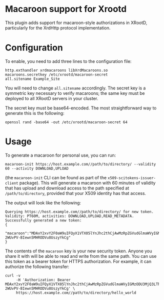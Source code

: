 
Macaroon support for Xrootd
===========================

This plugin adds support for macaroon-style authorizations in XRootD, particularly
for the XrdHttp protocol implementation.

Configuration
=============

To enable, you need to add three lines to the configuration file:

```
http.exthandler xrdmacaroons libXrdMacaroons.so
macaroons.secretkey /etc/xrootd/macaroon-secret
all.sitename Example_Site
```

You will need to change `all.sitename` accordingly.  The secret key is a symmetric
key necessary to verify macaroons; the same key must be deployed to all XRootD
servers in your cluster.

The secret key must be base64-encoded.  The most straightforward way to generate
this is the following:

```
openssl rand -base64 -out /etc/xrootd/macaroon-secret 64
```

Usage
=====

To generate a macaroon for personal use, you can run:

```
macaroon-init https://host.example.com//path/to/directory/ --validity 60 --activity DOWNLOAD,UPLOAD
```

(the `macaroon-init` CLI can be found as part of the `x509-scitokens-issuer-client` package).  This
will generate a macaroon with 60 minutes of validity that has upload and download access to the path
specified at `/path/to/directory`, provided that your X509 identity has that access.

The output will look like the following:

```
Querying https://host.example.com//path/to/directory/ for new token.
Validity: PT60M, activities: DOWNLOAD,UPLOAD,READ_METADATA.
Successfully generated a new token:
{
  "macaroon":"MDAxY2xvY2F0aW9uIFQyX1VTX05lYnJhc2thCjAwMzRpZGVudGlmaWVyIGMzODU3MjQ3LThjYzItNGI0YS04ZDUwLWNiZDYzN2U2MzJhMQowMDUyY2lkIGFjdGl2aXR5OlJFQURfTUVUQURBVEEsVVBMT0FELERPV05MT0FELERFTEVURSxNQU5BR0UsVVBEQVRFX01FVEFEQVRBLExJU1QKMDAyZmNpZCBhY3Rpdml0eTpET1dOTE9BRCxVUExPQUQsUkVBRF9NRVRBREFUQQowMDM2Y2lkIHBhdGg6L2hvbWUvY3NlNDk2L2Jib2NrZWxtL3RtcC94cm9vdGRfZXhwb3J0LwowMDI0Y2lkIGJlZm9yZToyMDE4LTA2LTE1VDE4OjE5OjI5WgowMDJmc2lnbmF0dXJlIFXI_x3v8Tq1jYcP-2WUvPV-BIewn5MHRODVu8UszyYkCg"
}
```

The contents of the `macaroon` key is your new security token.  Anyone you share it with will be able to read and write from the same path.
You can use this token as a bearer token for HTTPS authorization.  For example, it can authorize the following transfer:

```
curl -v
     -H 'Authorization: Bearer MDAxY2xvY2F0aW9uIFQyX1VTX05lYnJhc2thCjAwMzRpZGVudGlmaWVyIGMzODU3MjQ3LThjYzItNGI0YS04ZDUwLWNiZDYzN2U2MzJhMQowMDUyY2lkIGFjdGl2aXR5OlJFQURfTUVUQURBVEEsVVBMT0FELERPV05MT0FELERFTEVURSxNQU5BR0UsVVBEQVRFX01FVEFEQVRBLExJU1QKMDAyZmNpZCBhY3Rpdml0eTpET1dOTE9BRCxVUExPQUQsUkVBRF9NRVRBREFUQQowMDM2Y2lkIHBhdGg6L2hvbWUvY3NlNDk2L2Jib2NrZWxtL3RtcC94cm9vdGRfZXhwb3J0LwowMDI0Y2lkIGJlZm9yZToyMDE4LTA2LTE1VDE4OjE5OjI5WgowMDJmc2lnbmF0dXJlIFXI_x3v8Tq1jYcP-2WUvPV-BIewn5MHRODVu8UszyYkCg' \
     https://host.example.com//path/to/directory/hello_world
```
